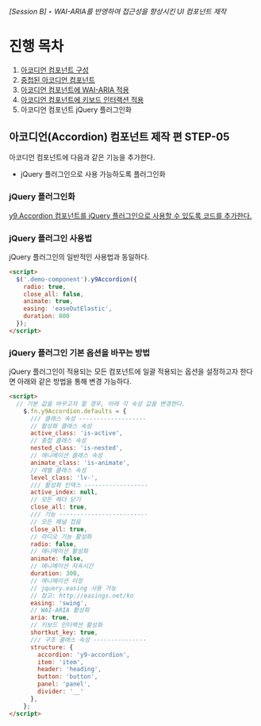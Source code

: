 ###### [Session B] ‣ WAI-ARIA를 반영하여 접근성을 향상시킨 UI 컴포넌트 제작

# 진행 목차

1. [아코디언 컴포넌트 구성](../STEP-1__basic/README.md)
1. [중첩된 아코디언 컴포넌트](../STEP-2__nested/README.md)
1. [아코디언 컴포넌트에 WAI-ARIA 적용](../STEP-3__wai-aria/README.md)
1. [아코디언 컴포넌트에 키보드 인터랙션 적용](../STEP-4__keyboard/README.md)
1. 아코디언 컴포넌트 jQuery 플러그인화

## **아코디언(Accordion) 컴포넌트** 제작 편 **STEP-05**

아코디언 컴포넌트에 다음과 같은 기능을 추가한다.

- jQuery 플러그인으로 사용 가능하도록 플러그인화

### jQuery 플러그인화

<a href="https://github.com/niawa/AOA/blob/master/2017/Session_B/practice/STEP-5__jquery-plugin/component/y9.Accordion@0.0.5.js#L715-L730" target="_blank">y9.Accordion 컴포넌트를 jQuery 플러그인으로 사용할 수 있도록 코드를 추가한다.</a>


### jQuery 플러그인 사용법

jQuery 플러그인의 일반적인 사용법과 동일하다.

```html
<script>
  $('.demo-component').y9Accordion({
    radio: true,
    close_all: false,
    animate: true,
    easing: 'easeOutElastic',
    duration: 800
  });
</script>
```

### jQuery 플러그인 기본 옵션을 바꾸는 방법

jQuery 플러그인이 적용되는 모든 컴포넌트에 일괄 적용되는 옵션을 설정하고자 한다면 아래와 같은 방법을 통해 변경 가능하다.

```html
<script>
  // 기본 값을 바꾸고자 할 경우, 아래 각 속성 값을 변경한다.
    $.fn.y9Accordion.defaults = {
      /// 클래스 속성 -------------------
      // 활성화 클래스 속성
      active_class: 'is-active',
      // 중첩 클래스 속성
      nested_class: 'is-nested',
      // 애니메이션 클래스 속성
      animate_class: 'is-animate',
      // 레벨 클래스 속성
      level_class: 'lv-',
      /// 활성화 인덱스 ------------------
      active_index: null,
      // 모든 헤더 닫기
      close_all: true,
      /// 기능 -------------------------
      // 모든 패널 접음
      close_all: true,
      // 라디오 기능 활성화
      radio: false,
      // 애니메이션 활성화
      animate: false,
      // 애니메이션 지속시간
      duration: 300,
      // 애니메이션 이징
      // jquery.easing 사용 가능
      // 참고: http://easings.net/ko
      easing: 'swing',
      // WAI-ARIA 활성화
      aria: true,
      // 키보드 인터랙션 활성화
      shortkut_key: true,
      /// 구조 클래스 속성 ---------------
      structure: {
        accordion: 'y9-accordion',
        item: 'item',
        header: 'heading',
        button: 'button',
        panel: 'panel',
        divider: '__'
      },
    };
</script>
```

